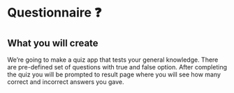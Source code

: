 # Questionnaire ❓

## What you will create

We’re going to make a quiz app that tests your general knowledge. There are pre-defined set of questions with true and false option. After completing the quiz you will be prompted to result page where you will see how many correct and incorrect answers you gave.
